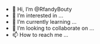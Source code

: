 - 👋 Hi, I’m @RfandyBouty
- 👀 I’m interested in ...
- 🌱 I’m currently learning ...
- 💞️ I’m looking to collaborate on ...
- 📫 How to reach me ...

<!---
RfandyBouty/RfandyBouty is a ✨ special ✨ repository because its `README.md` (this file) appears on your GitHub profile.
You can click the Preview link to take a look at your changes.
--->
